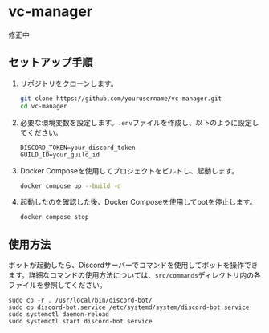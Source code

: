 # vc-manager

修正中

## セットアップ手順

1. リポジトリをクローンします。

   ```bash
   git clone https://github.com/yourusername/vc-manager.git
   cd vc-manager
   ```

2. 必要な環境変数を設定します。`.env`ファイルを作成し、以下のように設定してください。

   ```
   DISCORD_TOKEN=your_discord_token
   GUILD_ID=your_guild_id
   ```

3. Docker Composeを使用してプロジェクトをビルドし、起動します。

   ```bash
   docker compose up --build -d
   ```

4. 起動したのを確認した後、Docker Composeを使用してbotを停止します。

   ```bash
   docker compose stop
   ```

## 使用方法

ボットが起動したら、Discordサーバーでコマンドを使用してボットを操作できます。詳細なコマンドの使用方法については、`src/commands`ディレクトリ内の各ファイルを参照してください。

```
sudo cp -r . /usr/local/bin/discord-bot/
sudo cp discord-bot.service /etc/systemd/system/discord-bot.service
sudo systemctl daemon-reload
sudo systemctl start discord-bot.service
```
